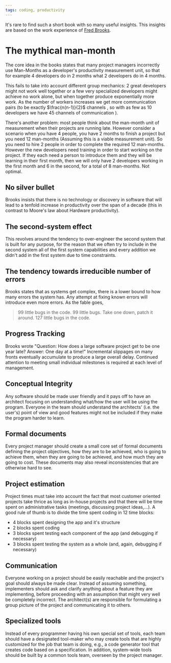 ```yaml
---
tags: coding, productivity
---
```


It's rare to find such a short book with so many useful insights. This insights are based on the work experience of [Fred Brooks](https://en.wikipedia.org/wiki/Fred_Brooks).

# The mythical man-month

The core idea in the books states that many project managers incorrectly use Man-Months as a developer's productivity measurement unit, so that for example 4 developers do in 2 months what 2 developers do in 4 months.

This fails to take into account different group mechanics: $2$ great developers might not work well together or a few very specialized developers might achieve no work alone, but when together produce exponentially more work. As the number of workers increases we get more communication pairs (to be exactly $\frac{n(n-1)}{2}$ channels , so with as few as $10$ developers we have $45$ channels of communication ).

There's another problem: most people think about the man-month unit of measurement when their projects are running late. However consider a scenario when you have $4$ people, you have $2$ months to finish a project but you need $12$ man-months (Assuming this is a viable measurement unit). So you need to hire $2$ people in order to complete the required $12$ man-months. However the new developers need training in order to start working on the project. If they each need a person to introduce them and they will be learning in their first month, then we will only have $2$ developers working in the first month and $6$ in the second, for a total of $8$ man-months. Not optimal.

## No silver bullet

Brooks insists that there is no technology or discovery in software that will lead to a tenfold increase in productivity over the span of a decade (this in contrast to Moore's law about Hardware productivity).

## The second-system effect

This revolves around the tendency to over-engineer the second system that is built for any purpose, for the reason that we often try to include in the second system all of the first system capabilities and every addition we didn't add in the first system due to time constraints.

## The tendency towards irreducible number of errors

Brooks states that as systems get complex, there is a lower bound to how many errors the system has. Any attempt at fixing known errors will introduce even more errors. As the fable goes,

> 99 little bugs in the code.
> 99 little bugs.
> Take one down, patch it around.
> 127 little bugs in the code.

## Progress Tracking

Brooks wrote "Question: How does a large software project get to be one year late? Answer: One day at a time!" Incremental slippages on many fronts eventually accumulate to produce a large overall delay. Continued attention to meeting small individual milestones is required at each level of management.

## Conceptual Integrity

Any software should be made user friendly and it pays off to have an architect focusing on understanding what/how the user will be using the program. Everyone in the team should understand the architects' (i.e. the user's) point of view and good features might not be included if they make the program harder to learn.

## Formal documents

Every project manager should create a small core set of formal documents defining the project objectives, how they are to be achieved, who is going to achieve them, when they are going to be achieved, and how much they are going to cost. These documents may also reveal inconsistencies that are otherwise hard to see.

## Project estimation

Project times must take into account the fact that most customer oriented projects take thrice as long as in-house projects and that there will be time spent on administrative tasks (meetings, discussing project ideas,...). A good rule of thumb is to divide the time spent coding in $12$ time blocks:

- $4$ blocks spent designing the app and it's structure
- $2$ blocks spent coding
- $3$ blocks spent testing each component of the app (and debugging if necessary)
- $3$ blocks spent testing the system as a whole (and, again, debugging if necessary)

## Communication

Everyone working on a project should be easily reachable and the project's goal should always be made clear. Instead of assuming something, implementers should ask and clarify anything about a feature they are implementing, before proceeding with an assumption that might very well be completely incorrect. The architect(s) are responsible for formulating a group picture of the project and communicating it to others.

## Specialized tools

Instead of every programmer having his own special set of tools, each team should have a designated tool-maker who may create tools that are highly customized for the job that team is doing, e.g., a code generator tool that creates code based on a specification. In addition, system-wide tools should be built by a common tools team, overseen by the project manager.
